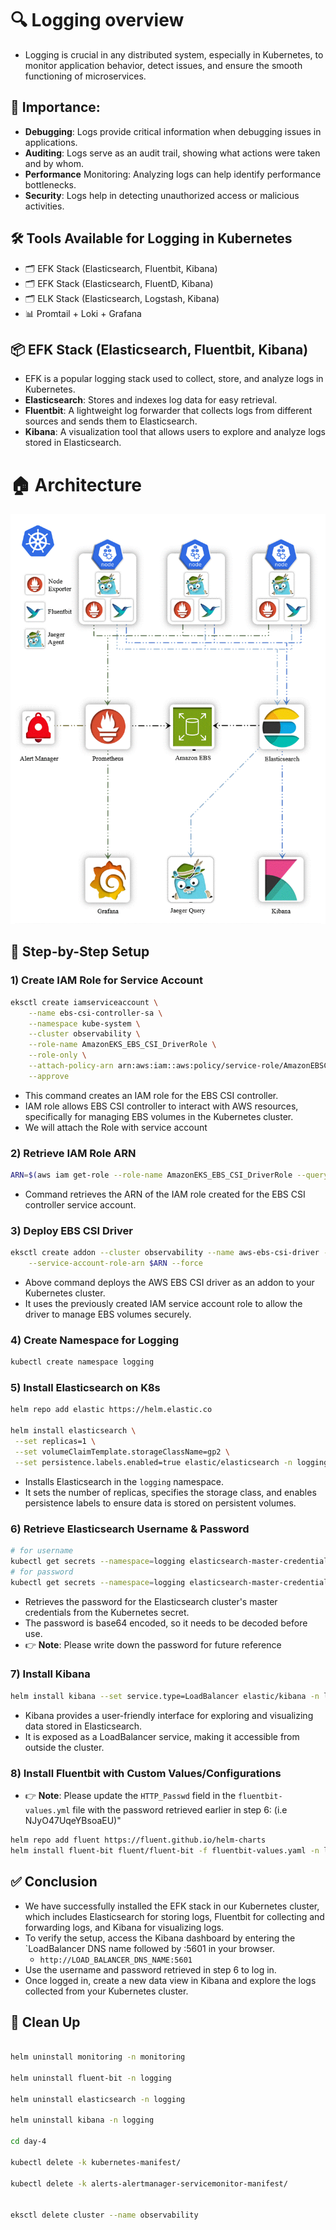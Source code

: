 # 🔍 Logging overview
- Logging is crucial in any distributed system, especially in Kubernetes, to monitor application behavior, detect issues, and ensure the smooth functioning of microservices.


## 🚀 Importance:
- **Debugging**: Logs provide critical information when debugging issues in applications.
- **Auditing**: Logs serve as an audit trail, showing what actions were taken and by whom.
- **Performance** Monitoring: Analyzing logs can help identify performance bottlenecks.
- **Security**: Logs help in detecting unauthorized access or malicious activities.

## 🛠️ Tools Available for Logging in Kubernetes
- 🗂️ EFK Stack (Elasticsearch, Fluentbit, Kibana)
- 🗂️ EFK Stack (Elasticsearch, FluentD, Kibana)
- 🗂️ ELK Stack (Elasticsearch, Logstash, Kibana)
- 📊 Promtail + Loki + Grafana

## 📦 EFK Stack (Elasticsearch, Fluentbit, Kibana)
- EFK is a popular logging stack used to collect, store, and analyze logs in Kubernetes.
- **Elasticsearch**: Stores and indexes log data for easy retrieval.
- **Fluentbit**: A lightweight log forwarder that collects logs from different sources and sends them to Elasticsearch.
- **Kibana**: A visualization tool that allows users to explore and analyze logs stored in Elasticsearch.

# 🏠 Architecture
![Project Architecture](images/architecture.gif)


## 📝 Step-by-Step Setup

### 1) Create IAM Role for Service Account
```bash
eksctl create iamserviceaccount \
    --name ebs-csi-controller-sa \
    --namespace kube-system \
    --cluster observability \
    --role-name AmazonEKS_EBS_CSI_DriverRole \
    --role-only \
    --attach-policy-arn arn:aws:iam::aws:policy/service-role/AmazonEBSCSIDriverPolicy \
    --approve
```
- This command creates an IAM role for the EBS CSI controller.
- IAM role allows EBS CSI controller to interact with AWS resources, specifically for managing EBS volumes in the Kubernetes cluster.
- We will attach the Role with service account

### 2) Retrieve IAM Role ARN
```bash
ARN=$(aws iam get-role --role-name AmazonEKS_EBS_CSI_DriverRole --query 'Role.Arn' --output text)
```
- Command retrieves the ARN of the IAM role created for the EBS CSI controller service account.

### 3) Deploy EBS CSI Driver
```bash
eksctl create addon --cluster observability --name aws-ebs-csi-driver --version latest \
    --service-account-role-arn $ARN --force
```
- Above command deploys the AWS EBS CSI driver as an addon to your Kubernetes cluster.
- It uses the previously created IAM service account role to allow the driver to manage EBS volumes securely.

### 4) Create Namespace for Logging
```bash
kubectl create namespace logging
```

### 5) Install Elasticsearch on K8s

```bash
helm repo add elastic https://helm.elastic.co

helm install elasticsearch \
 --set replicas=1 \
 --set volumeClaimTemplate.storageClassName=gp2 \
 --set persistence.labels.enabled=true elastic/elasticsearch -n logging
```
- Installs Elasticsearch in the `logging` namespace.
- It sets the number of replicas, specifies the storage class, and enables persistence labels to ensure
data is stored on persistent volumes.

### 6) Retrieve Elasticsearch Username & Password
```bash
# for username
kubectl get secrets --namespace=logging elasticsearch-master-credentials -ojsonpath='{.data.username}' | base64 -d
# for password
kubectl get secrets --namespace=logging elasticsearch-master-credentials -ojsonpath='{.data.password}' | base64 -d
```
- Retrieves the password for the Elasticsearch cluster's master credentials from the Kubernetes secret.
- The password is base64 encoded, so it needs to be decoded before use.
- 👉 **Note**: Please write down the password for future reference

### 7) Install Kibana
```bash
helm install kibana --set service.type=LoadBalancer elastic/kibana -n logging
```
- Kibana provides a user-friendly interface for exploring and visualizing data stored in Elasticsearch.
- It is exposed as a LoadBalancer service, making it accessible from outside the cluster.

### 8) Install Fluentbit with Custom Values/Configurations
- 👉 **Note**: Please update the `HTTP_Passwd` field in the `fluentbit-values.yml` file with the password retrieved earlier in step 6: (i.e NJyO47UqeYBsoaEU)"
```bash
helm repo add fluent https://fluent.github.io/helm-charts
helm install fluent-bit fluent/fluent-bit -f fluentbit-values.yaml -n logging
```

## ✅ Conclusion
- We have successfully installed the EFK stack in our Kubernetes cluster, which includes Elasticsearch for storing logs, Fluentbit for collecting and forwarding logs, and Kibana for visualizing logs.
- To verify the setup, access the Kibana dashboard by entering the `LoadBalancer DNS name followed by :5601 in your browser.
    - `http://LOAD_BALANCER_DNS_NAME:5601`
- Use the username and password retrieved in step 6 to log in.
- Once logged in, create a new data view in Kibana and explore the logs collected from your Kubernetes cluster.



## 🧼 Clean Up
```bash

helm uninstall monitoring -n monitoring

helm uninstall fluent-bit -n logging

helm uninstall elasticsearch -n logging

helm uninstall kibana -n logging

cd day-4

kubectl delete -k kubernetes-manifest/

kubectl delete -k alerts-alertmanager-servicemonitor-manifest/


eksctl delete cluster --name observability

```
